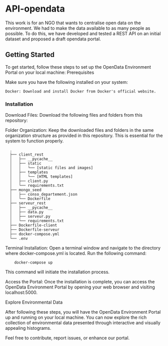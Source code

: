 # API-opendata

This work is for an NGO that wants to centralise open data on the environment.
We had to make the data available to as many people as possible. To do this, we have developed and tested a REST API on an initial dataset and proposed a draft opendata portal. 

## Getting Started

To get started, follow these steps to set up the OpenData Environment Portal on your local machine:
Prerequisites

Make sure you have the following installed on your system:

    Docker: Download and install Docker from Docker's official website.


### Installation

Download Files: Download the following files and folders from this repository:

Folder Organization: Keep the downloaded files and folders in the same organization structure as provided in this repository. This is essential for the system to function properly.

      .
      ├── client_rest
      │   ├── __pycache__
      │   ├── static
      │   │   └── [static files and images]
      │   ├── templates
      │   │   └── [HTML templates]
      │   ├── client.py
      │   └── requirements.txt
      ├── mongo_seed
      │   ├── conso_departement.json
      │   └── Dockerfile
      ├── serveur_rest
      │   ├── __pycache__
      │   ├── data.py
      │   ├── serveur.py
      │   └── requirements.txt
      ├── Dockerfile-client
      ├── Dockerfile-serveur
      ├── docker-compose.yml
      └── .env


Terminal Installation:
    Open a terminal window and navigate to the directory where docker-compose.yml is located.
    Run the following command:
      

        docker-compose up

  This command will initiate the installation process.

  Access the Portal:
        Once the installation is complete, you can access the OpenData Environment Portal by opening your web browser and visiting localhost:5000.

Explore Environmental Data

After following these steps, you will have the OpenData Environment Portal up and running on your local machine. You can now explore the rich collection of environmental data presented through interactive and visually appealing histograms.

Feel free to contribute, report issues, or enhance our portal. 


